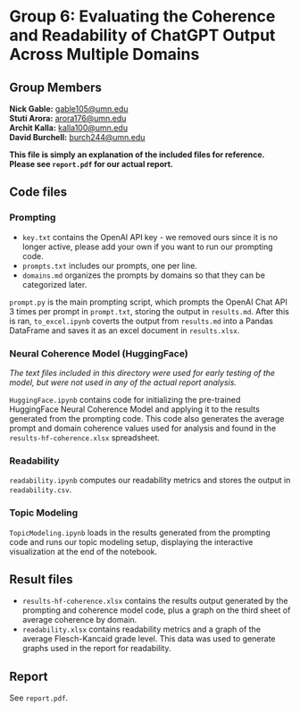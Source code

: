 # Group 6: Evaluating the Coherence and Readability of ChatGPT Output Across Multiple Domains

## Group Members
**Nick Gable:** gable105@umn.edu\
**Stuti Arora:** arora176@umn.edu\
**Archit Kalla:** kalla100@umn.edu\
**David Burchell:** burch244@umn.edu

**This file is simply an explanation of the included files for reference. Please see `report.pdf` for our actual report.**

## Code files
### Prompting
- `key.txt` contains the OpenAI API key - we removed ours since it is no longer active, please add your own if you want to run our prompting code.
- `prompts.txt` includes our prompts, one per line.
- `domains.md` organizes the prompts by domains so that they can be categorized later.

`prompt.py` is the main prompting script, which prompts the OpenAI Chat API 3 times per prompt in `prompt.txt`, storing the output in `results.md`. After this is ran, `to_excel.ipynb` coverts the output from `results.md` into a Pandas DataFrame and saves it as an excel document in `results.xlsx`. 

### Neural Coherence Model (HuggingFace)
*The text files included in this directory were used for early testing of the model, but were not used in any of the actual report analysis.*

`HuggingFace.ipynb` contains code for initializing the pre-trained HuggingFace Neural Coherence Model and applying it to the results generated from the prompting code. This code also generates the average prompt and domain coherence values used for analysis and found in the `results-hf-coherence.xlsx` spreadsheet. 

### Readability
`readability.ipynb` computes our readability metrics and stores the output in `readability.csv`.

### Topic Modeling
`TopicModeling.ipynb` loads in the results generated from the prompting code and runs our topic modeling setup, displaying the interactive visualization at the end of the notebook.

## Result files
- `results-hf-coherence.xlsx` contains the results output generated by the prompting and coherence model code, plus a graph on the third sheet of average coherence by domain.
- `readability.xlsx` contains readability metrics and a graph of the average Flesch-Kancaid grade level. This data was used to generate graphs used in the report for readability.

## Report
See `report.pdf`.
